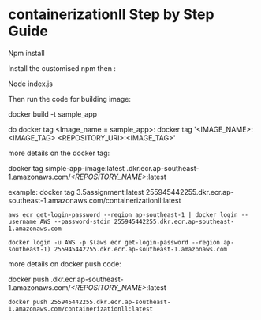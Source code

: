 # containerizationll Step by Step Guide



Npm install

Install the customised npm then :

Node index.js 

Then run the code for building image:

docker build -t sample_app

do docker tag <Image_name = sample_app>:
docker tag '<IMAGE_NAME>:<IMAGE_TAG>  <REPOSITORY_URI>:<IMAGE_TAG>'

more details on the docker tag:

docker tag simple-app-image:latest *<account no.>*.dkr.ecr.ap-southeast-1.amazonaws.com/*<REPOSITORY_NAME>*:latest

example:
docker tag 3.5assignment:latest 255945442255.dkr.ecr.ap-southeast-1.amazonaws.com/containerizationll:latest



`aws ecr get-login-password --region ap-southeast-1 | docker login --username AWS --password-stdin 255945442255.dkr.ecr.ap-southeast-1.amazonaws.com`


`docker login -u AWS -p $(aws ecr get-login-password --region ap-southeast-1) 255945442255.dkr.ecr.ap-southeast-1.amazonaws.com`

more details on docker push code:

docker push *<account no.>*.dkr.ecr.ap-southeast-1.amazonaws.com/*<REPOSITORY_NAME>*:latest


`docker push 255945442255.dkr.ecr.ap-southeast-1.amazonaws.com/containerizationll:latest`


